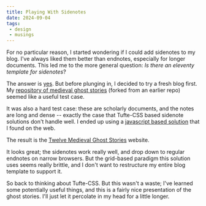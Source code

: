 ```yaml
---
title: Playing With Sidenotes
date: 2024-09-04
tags:
 - design
 - musings
---
```


For no particular reason, I started wondering if I could add sidenotes to my blog. I've always liked them better than endnotes, especially for longer documents. This led me to the more general question: *Is there an eleventy template for sidenotes*?

The answer is [yes](https://eleventufte.netlify.app/). But before plunging in, I decided to try a fresh blog first. My [repository of medieval ghost stories](https://github.com/NinaZumel/TwelveMedievalGhostStories) (forked from an earlier repo) seemed like a useful test case.

It was also a hard test case: these are scholarly documents, and the notes are long and dense -- exactly the case that Tufte-CSS based sidenote solutions don't handle well. I ended up using a [javascript based solution](https://markllobrera.com/posts/sidenotes/) that I found on the web.

The result is the [Twelve Medieval Ghost Stories](https://ninazumel.com/TwelveMedievalGhostStories/) website.

It looks great; the sidenotes work really well, and drop down to regular endnotes on narrow browsers. But the grid-based paradigm this solution uses seems really brittle, and I don't want to restructure my entire blog template to support it. 

So back to thinking about Tufte-CSS. But this wasn't a waste; I've learned some potentially useful things, and this is a fairly nice presentation of the ghost stories. I'll just let it percolate in my head for a little longer.